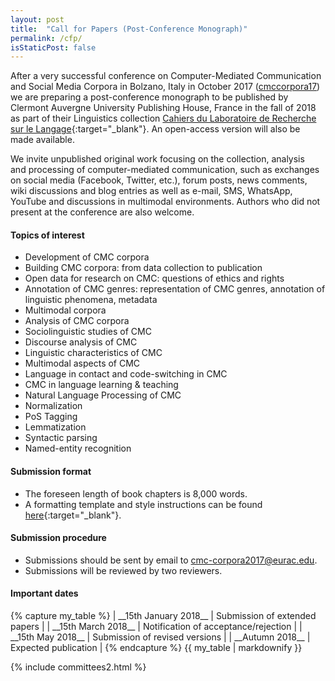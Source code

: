 ```yaml
---
layout: post
title:  "Call for Papers (Post-Conference Monograph)"
permalink: /cfp/
isStaticPost: false
---
```


After a very successful conference on Computer-Mediated Communication and
Social Media Corpora in Bolzano, Italy in October 2017
([cmccorpora17](https://cmc-corpora2017.eurac.edu)) we are preparing
a post-conference monograph to be published by Clermont Auvergne University
Publishing House, France in the fall of 2018 as part of their Linguistics
collection [Cahiers du Laboratoire de Recherche sur le
Langage](http://pubp.univ-bpclermont.fr/public/Linguistique.php){:target="_blank"}.
An open-access version will also be made available.

We invite unpublished original work focusing on the collection, analysis
and processing of computer-mediated communication, such as exchanges on social
media (Facebook, Twitter, etc.), forum posts, news comments, wiki discussions
and blog entries as well as e-mail, SMS, WhatsApp, YouTube and discussions in
multimodal environments. Authors who did not present at the conference are also
welcome.


#### Topics of interest

 - Development of CMC corpora
 - Building CMC corpora: from data collection to publication
 - Open data for research on CMC: questions of ethics and rights
 - Annotation of CMC genres: representation of CMC genres, annotation of linguistic phenomena, metadata
 - Multimodal corpora
 - Analysis of CMC corpora
 - Sociolinguistic studies of CMC
 - Discourse analysis of CMC
 - Linguistic characteristics of CMC
 - Multimodal aspects of CMC
 - Language in contact and code-switching in CMC
 - CMC in language learning & teaching
 - Natural Language Processing of CMC
 - Normalization
 - PoS Tagging
 - Lemmatization
 - Syntactic parsing
 - Named-entity recognition


#### Submission format

 - The foreseen length of book chapters is 8,000 words.
 - A formatting template and style instructions can be found [here](https://github.com/cmc-corpora/monograph-templates/releases){:target="_blank"}. 


#### Submission procedure

 - Submissions should be sent by email to [cmc-corpora2017@eurac.edu](mailto:cmc-corpora2017@eurac.edu?subject=%5Bcmccorpora17%5D%20monograph%20).
 - Submissions will be reviewed by two reviewers. 


#### Important dates

<div class="row">
<div class="col-xs-11 col-xs-offset-1">
{% capture my_table %}
| __15th January 2018__  | Submission of extended papers         |
| __15th March 2018__    | Notification of acceptance/rejection  |
| __15th May 2018__      | Submission of revised versions        |
| __Autumn 2018__        | Expected publication                  |
{% endcapture %}
{{ my_table | markdownify }}
</div>
</div>

{% include committees2.html %}
